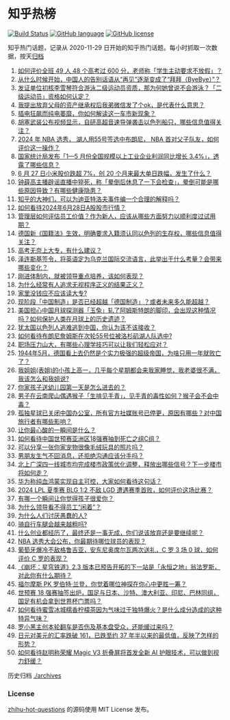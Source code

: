 # 知乎热榜
[![Build Status](https://github.com/ToWeLong/zhihu-hot-questions/workflows/CI/badge.svg)](https://github.com/ToWeLong/zhihu-hot-questions/actions)
[![GitHub language](https://img.shields.io/badge/language-golang-orange.svg)](https://golang.org/)
[![GitHub license](https://img.shields.io/github/license/ToWeLong/zhihu-hot-questions)](https://github.com/ToWeLong/zhihu-hot-questions/blob/main/LICENSE)

知乎热门话题，记录从 2020-11-29 日开始的知乎热门话题。每小时抓取一次数据，按天[归档](./archives)

<!-- BEGIN -->

1. [如何评价全班 49 人 48 个高考过 600 分，老师称「学生主动要求不放假」？](https://www.zhihu.com/question/660048837)
1. [从什么时候开始，中国人的告别话语从“再见”逐渐变成了“拜拜（ByeBye）”？](https://www.zhihu.com/question/656823894)
1. [发证单位初核李雪琴符合游泳二级运动员资质，那为何她曾说不会游泳？「二级运动员」资格如何认定？](https://www.zhihu.com/question/660052084)
1. [我提出放弃父母的资产继承权后我弟微信发了个ok，是代表什么意思？](https://www.zhihu.com/question/659353875)
1. [插电狂飙而纯电萎靡，你如何解读这一车市新现象？](https://www.zhihu.com/question/660051159)
1. [胡塞武装公布视频显示，自研高超音速导弹袭击以色列船只，哪些信息值得关注？](https://www.zhihu.com/question/660078328)
1. [2024 年 NBA 选秀， 湖人用55号签选中布朗尼， NBA 首对父子队友，如何评价这一操作？](https://www.zhihu.com/question/660147373)
1. [国家统计局发布「1—5 月份全国规模以上工业企业利润同比增长 3.4%」，透露了哪些信息？](https://www.zhihu.com/question/660077265)
1. [6 月 27 日小米股价跌超 7%，创 20 个月来最大单日跌幅，发生了什么？](https://www.zhihu.com/question/660084814)
1. [钟薛高主播辟谣直播中猝死，称「晕倒后休息了一下会检查」，晕倒可能是哪些原因导致？有哪些健康隐患？](https://www.zhihu.com/question/660084903)
1. [知乎的大神们，可以为迪亚特洛夫事件编一个合理的解释吗？](https://www.zhihu.com/question/29917200)
1. [如何看待2024年6月28日A股股市行情？](https://www.zhihu.com/question/660047693)
1. [管理层如何评估员工价值？作为新人，应该从哪些方面努力以顺利度过试用期？](https://www.zhihu.com/question/658821368)
1. [德国新《国籍法》生效，明确要求入籍须认同以色列的生存权，哪些信息值得关注？](https://www.zhihu.com/question/660071663)
1. [高考无奈上大专，有什么建议？](https://www.zhihu.com/question/660018101)
1. [泽连斯基签令，将英语定为乌克兰国际交流语言，此举出于什么考量？会带来哪些变化？](https://www.zhihu.com/question/660059737)
1. [刚进体制内，就被领导重点培养，该如何表现？](https://www.zhihu.com/question/659418711)
1. [为什么经常有人追求无视程序正义的结果正义？](https://www.zhihu.com/question/659446938)
1. [家里没钱应不应该读大专?](https://www.zhihu.com/question/659860046)
1. [现阶段「中国制造」是否已经超越「德国制造」？或者未来多久能超越？](https://www.zhihu.com/question/660092117)
1. [美国担心中国月球探测器「玉兔」轧了阿姆斯特朗的脚印，会出现这种情况吗？如何保护人类在月球上的历史遗迹？](https://www.zhihu.com/question/660077479)
1. [犹太国以色列人逃难逃到中国，你认为该不该接收？](https://www.zhihu.com/question/659974304)
1. [如何看待布朗尼詹姆斯在次轮55号位被洛杉矶湖人队选中?](https://www.zhihu.com/question/660139722)
1. [职场压力山大，有哪些心理学技巧可以让我们轻松应对？](https://www.zhihu.com/question/659728504)
1. [1944年5月，德国看上去仍然是个实力极强的超级帝国，为啥只用一年就败亡了？](https://www.zhihu.com/question/653637492)
1. [我姐姐(表姐)的小孩上高一，几乎每个星期都会来我家睡觉，我老婆很不满，我该怎么和我姐说?](https://www.zhihu.com/question/659617349)
1. [你家孩子送幼儿园第一天是怎么进去的？](https://www.zhihu.com/question/659572020)
1. [男子在云南爬山偶遇猴子「生啃见手青」，见手青的毒性如何？猴子会不会中毒？](https://www.zhihu.com/question/659837056)
1. [孤独星球已关闭中国办公室，所有官方社媒账号已停更，原因有哪些？对中国旅行者有哪些影响？](https://www.zhihu.com/question/660007190)
1. [让你最心酸的一瞬间是什么？](https://www.zhihu.com/question/35051414)
1. [如何看待中国世预赛亚洲区18强赛抽到死亡之组C组？](https://www.zhihu.com/question/660075885)
1. [可以分享一张你家宠物很像毛绒玩具的照片吗？](https://www.zhihu.com/question/657777045)
1. [男朋友生气不回消息，还拒绝沟通应该分手吗？](https://www.zhihu.com/question/659548036)
1. [北上广深四一线城市均完成楼市政策优化调整，释放出哪些信号？下一步楼市将如何走？](https://www.zhihu.com/question/660051394)
1. [华为称纯血鸿蒙实现自主可控，大家如何看待这句话？](https://www.zhihu.com/question/659690226)
1. [2024 LPL 夏季赛 BLG 1:2 不敌 LGD 遭遇赛季首败，如何评价这场比赛？](https://www.zhihu.com/question/660113119)
1. [有哪一个瞬间让你觉得孩子很爱你？](https://www.zhihu.com/question/659246920)
1. [为什么领导看不得员工“闲着”？](https://www.zhihu.com/question/659328175)
1. [为什么人们讨厌愚蠢的人?](https://www.zhihu.com/question/659793278)
1. [骑自行车腿会越来越粗吗?](https://www.zhihu.com/question/533395348)
1. [什么创业都经历了，最终还是一事无成，你们说该放弃还是要继续呢？](https://www.zhihu.com/question/658785697)
1. [NBA 选秀大会公布，你最期待哪位球员的表现？](https://www.zhihu.com/question/660054451)
1. [葡萄牙爆冷不敌格鲁吉亚，安东尼奥席尔瓦两次送礼，C 罗 3 场 0 球，如何评价 C 罗的表现？](https://www.zhihu.com/question/660038204)
1. [《崩坏：星穹铁道》2.3 版本已预告开拓的下一站是「永恒之地」翁法罗斯，对此你有什么期待？](https://www.zhihu.com/question/659884406)
1. [福尔摩斯 PK 罗伯特·兰登，你觉着哪位神探在你心中更胜一筹？](https://www.zhihu.com/question/659968411)
1. [世预赛 18 强赛抽签出炉，国足与日本、沙特、澳大利亚、印尼、巴林同组，国足有机会拿到世界杯门票吗？](https://www.zhihu.com/question/660075580)
1. [如何看待蜜雪冰城糯香柠檬茶因为气味过于独特爆火？是什么成分造成的这种特异气味？](https://www.zhihu.com/question/659617405)
1. [罗小黑主创本轮翻车是否伤及基本盘受众，还能缓过来吗？](https://www.zhihu.com/question/660001699)
1. [日元对美元的汇率跌破 161，已跌至约 37 年半以来的最低值，反映了怎样的形势？](https://www.zhihu.com/question/660051531)
1. [如何看待赵明称荣耀 Magic V3 折叠屏将首发全新 AI 护眼技术，可以做到视力舒缓？](https://www.zhihu.com/question/660055080)

<!-- END -->

历史归档 [./archives](./archives)


### License
[zhihu-hot-questions](https://github.com/towelong/zhihu-hot-questions) 的源码使用 MIT License 发布。